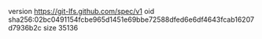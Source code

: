version https://git-lfs.github.com/spec/v1
oid sha256:02bc0491154fcbe965d1451e69bbe72588dfed6e6df4643fcab16207d7936b2c
size 35136

